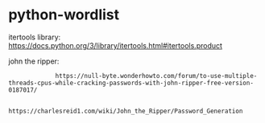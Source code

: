 # python-wordlist

itertools library: https://docs.python.org/3/library/itertools.html#itertools.product

john the ripper: 

                 https://null-byte.wonderhowto.com/forum/to-use-multiple-threads-cpus-while-cracking-passwords-with-john-ripper-free-version-0187017/

                 https://charlesreid1.com/wiki/John_the_Ripper/Password_Generation
